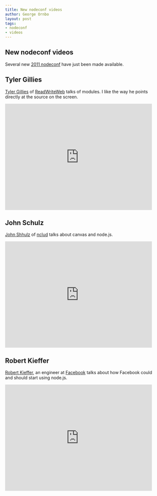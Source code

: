 ```yaml
---
title: New nodeconf videos
author: George Ornbo
layout: post
tags:
- nodeconf
- videos
---
```


## New nodeconf videos

Several new [2011 nodeconf][1] have just been made available.

## Tyler Gillies

[Tyler Gillies][2] of [ReadWriteWeb][3] talks of modules. I like the way he points directly at the source on the screen.

<iframe src="http://blip.tv/play/g_MngtCaPAI.html" width="480" height="346" frameborder="0" allowfullscreen></iframe>

## John Schulz

[John Shhulz][4] of [nclud][6] talks about canvas and node.js.

<iframe src="http://blip.tv/play/g_MngtCZTgI.html" width="480" height="346" frameborder="0" allowfullscreen></iframe>

## Robert Kieffer

[Robert Kieffer][5], an engineer at [Facebook][7] talks about how Facebook could and should start using node.js.

<iframe src="http://blip.tv/play/g_MngtCYdgI.html" width="480" height="346" frameborder="0" allowfullscreen></iframe>

[1]: http://2011.nodeconf.com/
[2]: https://github.com/tjgillies
[3]: http://www.readwriteweb.com/
[4]: https://twitter.com/JFSIII
[5]: http://www.broofa.com/
[6]: http://nclud.com/
[7]: http://www.facebook.com/
